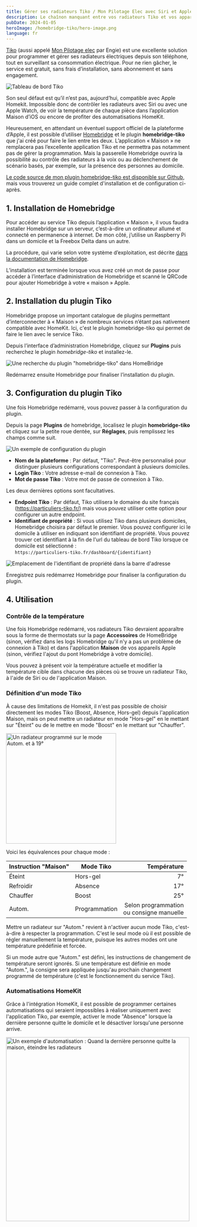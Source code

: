 ```yaml
---
title: Gérer ses radiateurs Tiko / Mon Pilotage Elec avec Siri et Apple Home
description: Le chaînon manquant entre vos radiateurs Tiko et vos appareils Apple grâce à HomeBridge.
pubDate: 2024-01-05
heroImage: /homebridge-tiko/hero-image.png
language: fr
---
```


[Tiko](https://www.tiko.fr/) (aussi appelé [Mon Pilotage elec](https://particuliers.engie.fr/landing/mon-pilotage-elec-sea.html) 
par Engie) est une excellente solution pour programmer et gérer ses radiateurs électriques depuis son
téléphone, tout en surveillant sa consommation électrique. Pour ne rien gâcher, le service est gratuit, sans frais
d’installation, sans abonnement et sans engagement.

![Tableau de bord Tiko](/homebridge-tiko/tableau-de-bord-tiko.png)

Son seul défaut est qu’il n’est pas, aujourd’hui, compatible avec Apple Homekit. Impossible donc de contrôler les
radiateurs avec Siri ou avec une Apple Watch, de voir la température de chaque pièce dans l’application Maison
d’iOS ou encore de profiter des automatisations HomeKit.

Heureusement, en attendant un éventuel support officiel de la plateforme d’Apple, il est possible
d’utiliser [Homebridge](https://homebridge.io) et le plugin **homebridge-tiko** que j'ai créé pour faire le lien entre
les deux. L’application « Maison » ne remplacera pas l’excellente application Tiko et ne permettra pas notamment pas de
gérer la programmation. Mais la passerelle Homebridge ouvrira la possibilité au contrôle des radiateurs à la voix ou au
déclenchement de scénario basés, par exemple, sur la présence des personnes au domicile.

[Le code source de mon plugin homebridge-tiko est disponible sur Github](https://github.com/clemlatz/homebridge-tiko/),
mais vous trouverez un guide complet d'installation et de configuration ci-après.

## 1. Installation de Homebridge

Pour accéder au service Tiko depuis l’application « Maison », il vous faudra installer Homebridge sur un serveur,
c’est-à-dire un ordinateur allumé et connecté en permanence à internet. De mon côté, j’utilise un Raspberry Pi dans un
domicile et la Freebox Delta dans un autre.

La procédure, qui varie selon votre système d’exploitation, est
décrite [dans la documentation de Homebridge](https://github.com/homebridge/homebridge/wiki).

L’installation est terminée lorsque vous avez créé un mot de passe pour accéder à l’interface d’administration de
Homebridge et scanné le QRCode pour ajouter Homebridge à votre « maison » Apple.

## 2. Installation du plugin Tiko

Homebridge propose un important catalogue de plugins permettant d’interconnecter à « Maison » de nombreux services
n’étant pas nativement compatible avec HomeKit. Ici, c'est le plugin homebridge-tiko qui permet de faire le lien avec le
service Tiko.

Depuis l’interface d’administration Homebridge, cliquez sur **Plugins** puis recherchez le plugin *homebridge-tiko* et
installez-le.

![Une recherche du plugin "homebridge-tiko" dans HomeBridge](/homebridge-tiko/installation-du-plugin-tiko.png)

Redémarrez ensuite Homebridge pour finaliser l’installation du plugin.

## 3. Configuration du plugin Tiko

Une fois Homebridge redémarré, vous pouvez passer à la configuration du plugin.

Depuis la page **Plugins** de homebridge, localisez le plugin **homebridge-tiko** et cliquez sur la petite roue dentée,
sur **Réglages**, puis remplissez les champs comme suit.

![Un exemple de configuration du plugin](/homebridge-tiko/configuration-du-plugin-tiko.png)

- **Nom de la plateforme** : Par défaut, "Tiko". Peut-être personnalisé pour distinguer plusieurs configurations
  correspondant à plusieurs domiciles.
- **Login Tiko** : Votre adresse e-mail de connexion à Tiko.
- **Mot de passe Tiko** : Votre mot de passe de connexion à Tiko.

Les deux dernières options sont facultatives.

- **Endpoint Tiko** : Par défaut, Tiko utilisera le domaine du site français (https://particuliers-tiko.fr/) mais vous
  pouvez utiliser cette option pour configurer un autre endpoint.
- **Identifiant de propriété** : Si vous utilisez Tiko dans plusieurs domiciles, Homebridge choisira par défaut le
  premier. Vous pouvez configurer ici le domicile à utiliser en indiquant son identifiant de propriété. Vous pouvez
  trouver cet identifiant à la fin de l'url du tableau de bord Tiko lorsque ce domicile est
  sélectionné :<br /> `https://particuliers-tiko.fr/dashboard/{identifiant}`

![Emplacement de l'identifiant de propriété dans la barre d'adresse](/homebridge-tiko/identifiant-de-propriete.png)

Enregistrez puis redémarrez Homebridge pour finaliser la configuration du plugin.

## 4. Utilisation

### Contrôle de la température

Une fois Homebridge redémarré, vos radiateurs Tiko devraient apparaître sous la forme de thermostats sur la page
**Accessoires** de HomeBridge (sinon, vérifiez dans les logs Homebridge qu'il n'y a pas un problème de connexion à Tiko)
et dans l'application **Maison** de vos appareils Apple (sinon, vérifiez l'ajout du pont Homebridge à votre domicile).

Vous pouvez à présent voir la température actuelle et modifier la température cible dans chacune des pièces où se trouve
un radiateur Tiko, à l'aide de Siri ou de l'application Maison.

### Définition d'un mode Tiko

À cause des limitations de Homekit, il n'est pas possible de choisir directement les modes Tiko (Boost, Absence,
Hors-gel) depuis l'application Maison, mais on peut mettre un radiateur en mode "Hors-gel" en le mettant sur "Éteint"
ou de le mettre en mode "Boost" en le mettant sur "Chauffer".

<div class="text-center">
  <img 
    alt="Un radiateur programmé sur le mode Autom. et à 19°" 
    src="/homebridge-tiko/radiateur-autom-19-degres.png" 
    width="300"
  />
</div>

Voici les équivalences pour chaque mode :

| Instruction "Maison" | Mode Tiko     |                                   Température |
|----------------------|---------------|----------------------------------------------:|
| Éteint               | Hors-gel      |                                            7° |
| Refroidir            | Absence       |                                           17° | 
| Chauffer             | Boost         |                                           25° |
| Autom.               | Programmation | Selon programmation <br/>ou consigne manuelle |

Mettre un radiateur sur "Autom." revient à n'activer aucun mode Tiko, c'est-à-dire à respecter la programmation. C'est
le seul mode où il est possible de régler manuellement la température, puisque les autres modes ont une température
prédéfinie et forcée.

Si un mode autre que "Autom." est défini, les instructions de changement de température seront
ignorés. Si une température est définie en mode "Autom.", la consigne sera appliquée jusqu'au prochain changement
programmé de température (c'est le fonctionnement du service Tiko).

### Automatisations HomeKit

Grâce à l'intégration HomeKit, il est possible de programmer certaines automatisations qui seraient impossibles à
réaliser uniquement avec l'application Tiko, par exemple, activer le mode "Absence" lorsque la dernière personne quitte
le domicile et le désactiver lorsqu'une personne arrive.

<div class="text-center">
  <img 
    alt="Un exemple d'automatisation : Quand la dernière personne quitte la maison, éteindre les radiateurs" 
    src="/homebridge-tiko/automatisation-homekit.jpeg" 
    width="500"
  />
</div>
